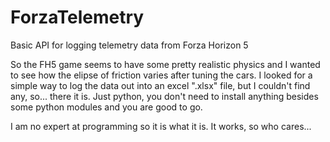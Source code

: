 # ForzaTelemetry
Basic API for logging telemetry data from Forza Horizon 5

So the FH5 game seems to have some pretty realistic physics and I wanted to see how the elipse of friction varies after tuning the cars.
I looked for a simple way to log the data out into an excel ".xlsx" file, but I couldn't find any, so... there it is.
Just python, you don't need to install anything besides some python modules and you are good to go.

I am no expert at programming so it is what it is.
It works, so who cares...
